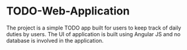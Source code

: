 # TODO-Web-Application

The project is a simple TODO app built for users to keep track of daily duties by users. 
The UI of application is built using Angular JS and no database is involved in the application.
